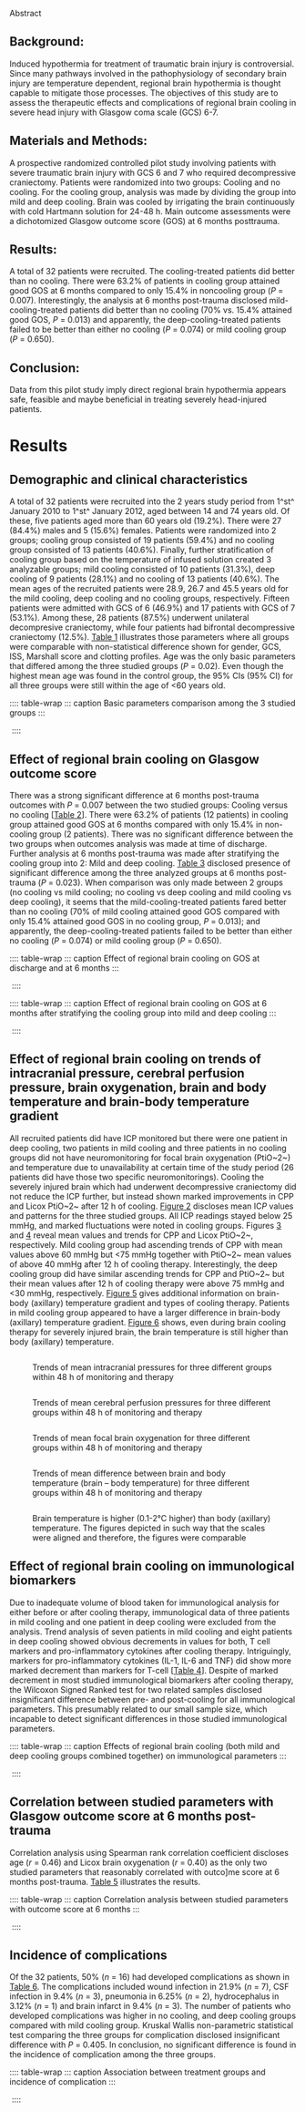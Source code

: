 Abstract

## Background:

Induced hypothermia for treatment of traumatic brain injury is
controversial. Since many pathways involved in the pathophysiology of
secondary brain injury are temperature dependent, regional brain
hypothermia is thought capable to mitigate those processes. The
objectives of this study are to assess the therapeutic effects and
complications of regional brain cooling in severe head injury with
Glasgow coma scale (GCS) 6-7.

## Materials and Methods:

A prospective randomized controlled pilot study involving patients with
severe traumatic brain injury with GCS 6 and 7 who required
decompressive craniectomy. Patients were randomized into two groups:
Cooling and no cooling. For the cooling group, analysis was made by
dividing the group into mild and deep cooling. Brain was cooled by
irrigating the brain continuously with cold Hartmann solution for 24-48
h. Main outcome assessments were a dichotomized Glasgow outcome score
(GOS) at 6 months posttrauma.

## Results:

A total of 32 patients were recruited. The cooling-treated patients did
better than no cooling. There were 63.2% of patients in cooling group
attained good GOS at 6 months compared to only 15.4% in noncooling group
(*P* = 0.007). Interestingly, the analysis at 6 months post-trauma
disclosed mild-cooling-treated patients did better than no cooling (70%
vs. 15.4% attained good GOS, *P* = 0.013) and apparently, the
deep-cooling-treated patients failed to be better than either no cooling
(*P* = 0.074) or mild cooling group (*P* = 0.650).

## Conclusion:

Data from this pilot study imply direct regional brain hypothermia
appears safe, feasible and maybe beneficial in treating severely
head-injured patients.

# Results

## Demographic and clinical characteristics

A total of 32 patients were recruited into the 2 years study period from
1^st^ January 2010 to 1^st^ January 2012, aged between 14 and 74 years
old. Of these, five patients aged more than 60 years old (19.2%). There
were 27 (84.4%) males and 5 (15.6%) females. Patients were randomized
into 2 groups; cooling group consisted of 19 patients (59.4%) and no
cooling group consisted of 13 patients (40.6%). Finally, further
stratification of cooling group based on the temperature of infused
solution created 3 analyzable groups; mild cooling consisted of 10
patients (31.3%), deep cooling of 9 patients (28.1%) and no cooling of
13 patients (40.6%). The mean ages of the recruited patients were 28.9,
26.7 and 45.5 years old for the mild cooling, deep cooling and no
cooling groups, respectively. Fifteen patients were admitted with GCS of
6 (46.9%) and 17 patients with GCS of 7 (53.1%). Among these, 28
patients (87.5%) underwent unilateral decompresive craniectomy, while
four patients had bifrontal decompressive craniectomy (12.5%). [Table
1](#) illustrates those parameters where all groups were comparable with
non-statistical difference shown for gender, GCS, ISS, Marshall score
and clotting profiles. Age was the only basic parameters that differed
among the three studied groups (*P* = 0.02). Even though the highest
mean age was found in the control group, the 95% CIs (95% CI) for all
three groups were still within the age of \<60 years old.

:::: table-wrap
::: caption
Basic parameters comparison among the 3 studied groups
:::

![]()
::::

## Effect of regional brain cooling on Glasgow outcome score

There was a strong significant difference at 6 months post-trauma
outcomes with *P* = 0.007 between the two studied groups: Cooling versus
no cooling \[[Table 2](#)\]. There were 63.2% of patients (12 patients)
in cooling group attained good GOS at 6 months compared with only 15.4%
in non-cooling group (2 patients). There was no significant difference
between the two groups when outcomes analysis was made at time of
discharge. Further analysis at 6 months post-trauma was made after
stratifying the cooling group into 2: Mild and deep cooling. [Table
3](#) disclosed presence of significant difference among the three
analyzed groups at 6 months post-trauma (*P* = 0.023). When comparison
was only made between 2 groups (no cooling vs mild cooling; no cooling
vs deep cooling and mild cooling vs deep cooling), it seems that the
mild-cooling-treated patients fared better than no cooling (70% of mild
cooling attained good GOS compared with only 15.4% attained good GOS in
no cooling group, *P* = 0.013); and apparently, the deep-cooling-treated
patients failed to be better than either no cooling (*P* = 0.074) or
mild cooling group (*P* = 0.650).

:::: table-wrap
::: caption
Effect of regional brain cooling on GOS at discharge and at 6 months
:::

![]()
::::

:::: table-wrap
::: caption
Effect of regional brain cooling on GOS at 6 months after stratifying
the cooling group into mild and deep cooling
:::

![]()
::::

## Effect of regional brain cooling on trends of intracranial pressure, cerebral perfusion pressure, brain oxygenation, brain and body temperature and brain-body temperature gradient

All recruited patients did have ICP monitored but there were one patient
in deep cooling, two patients in mild cooling and three patients in no
cooling groups did not have neuromonitoring for focal brain oxygenation
(PtiO~2~) and temperature due to unavailability at certain time of the
study period (26 patients did have those two specific neuromonitorings).
Cooling the severely injured brain which had underwent decompressive
craniectomy did not reduce the ICP further, but instead shown marked
improvements in CPP and Licox PtiO~2~ after 12 h of cooling. [Figure
2](#) discloses mean IC*P* values and patterns for the three studied
groups. All ICP readings stayed below 25 mmHg, and marked fluctuations
were noted in cooling groups. Figures [3](#) and [4](#) reveal mean
values and trends for CPP and Licox PtiO~2~, respectively. Mild cooling
group had ascending trends of CPP with mean values above 60 mmHg but
\<75 mmHg together with PtiO~2~ mean values of above 40 mmHg after 12 h
of cooling therapy. Interestingly, the deep cooling group did have
similar ascending trends for CPP and PtiO~2~ but their mean values after
12 h of cooling therapy were above 75 mmHg and \<30 mmHg, respectively.
[Figure 5](#) gives additional information on brain-body (axillary)
temperature gradient and types of cooling therapy. Patients in mild
cooling group appeared to have a larger difference in brain-body
(axillary) temperature gradient. [Figure 6](#) shows, even during brain
cooling therapy for severely injured brain, the brain temperature is
still higher than body (axillary) temperature.

<figure>
<p><img src="" /></p>
<figcaption>Trends of mean intracranial pressures for three different
groups within 48 h of monitoring and therapy</figcaption>
</figure>

<figure>
<p><img src="" /></p>
<figcaption>Trends of mean cerebral perfusion pressures for three
different groups within 48 h of monitoring and therapy</figcaption>
</figure>

<figure>
<p><img src="" /></p>
<figcaption>Trends of mean focal brain oxygenation for three different
groups within 48 h of monitoring and therapy</figcaption>
</figure>

<figure>
<p><img src="" /></p>
<figcaption>Trends of mean difference between brain and body temperature
(brain – body temperature) for three different groups within 48 h of
monitoring and therapy</figcaption>
</figure>

<figure>
<p><img src="" /></p>
<figcaption>Brain temperature is higher (0.1-2°C higher) than body
(axillary) temperature. The figures depicted in such way that the scales
were aligned and therefore, the figures were comparable</figcaption>
</figure>

## Effect of regional brain cooling on immunological biomarkers

Due to inadequate volume of blood taken for immunological analysis for
either before or after cooling therapy, immunological data of three
patients in mild cooling and one patient in deep cooling were excluded
from the analysis. Trend analysis of seven patients in mild cooling and
eight patients in deep cooling showed obvious decrements in values for
both, T cell markers and pro-inflammatory cytokines after cooling
therapy. Intriguingly, markers for pro-inflammatory cytokines (IL-1,
IL-6 and TNF) did show more marked decrement than markers for T-cell
\[[Table 4](#)\]. Despite of marked decrement in most studied
immunological biomarkers after cooling therapy, the Wilcoxon Signed
Ranked test for two related samples disclosed insignificant difference
between pre- and post-cooling for all immunological parameters. This
presumably related to our small sample size, which incapable to detect
significant differences in those studied immunological parameters.

:::: table-wrap
::: caption
Effects of regional brain cooling (both mild and deep cooling groups
combined together) on immunological parameters
:::

![]()
::::

## Correlation between studied parameters with Glasgow outcome score at 6 months post-trauma

Correlation analysis using Spearman rank correlation coefficient
discloses age (*r* = 0.46) and Licox brain oxygenation (*r* = 0.40) as
the only two studied parameters that reasonably correlated with
outco\]me score at 6 months post-trauma. [Table 5](#) illustrates the
results.

:::: table-wrap
::: caption
Correlation analysis between studied parameters with outcome score at 6
months
:::

![]()
::::

## Incidence of complications

Of the 32 patients, 50% (*n* = 16) had developed complications as shown
in [Table 6](#). The complications included wound infection in 21.9%
(*n* = 7), CSF infection in 9.4% (*n* = 3), pneumonia in 6.25% (*n* =
2), hydrocephalus in 3.12% (*n* = 1) and brain infarct in 9.4% (*n* =
3). The number of patients who developed complications was higher in no
cooling, and deep cooling groups compared with mild cooling group.
Kruskal Wallis non-parametric statistical test comparing the three
groups for complication disclosed insignificant difference with *P* =
0.405. In conclusion, no significant difference is found in the
incidence of complication among the three groups.

:::: table-wrap
::: caption
Association between treatment groups and incidence of complication
:::

![]()
::::
